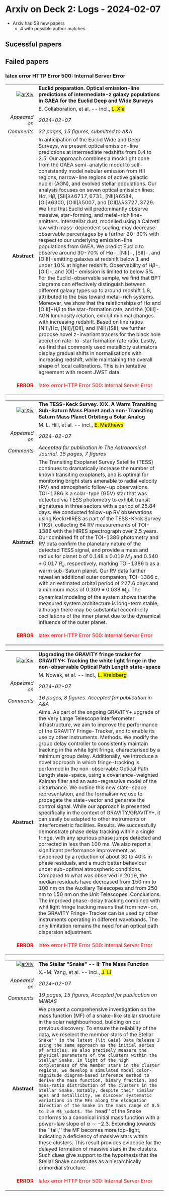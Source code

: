# Arxiv on Deck 2: Logs - 2024-02-07

* Arxiv had 58 new papers
    * 4 with possible author matches

## Sucessful papers

## Failed papers

### latex error HTTP Error 500: Internal Server Error 


|||
|---:|:---|
| [![arXiv](https://img.shields.io/badge/arXiv-arXiv:2402.03436-b31b1b.svg)](https://arxiv.org/abs/arXiv:2402.03436) | **Euclid preparation. Optical emission-line predictions of intermediate-z  galaxy populations in GAEA for the Euclid Deep and Wide Surveys**  |
|| E. Collaboration, et al. -- incl., <mark>L. Xie</mark> |
|*Appeared on*| *2024-02-07*|
|*Comments*| *32 pages, 15 figures, submitted to A&A*|
|**Abstract**| In anticipation of the Euclid Wide and Deep Surveys, we present optical emission-line predictions at intermediate redshifts from 0.4 to 2.5. Our approach combines a mock light cone from the GAEA semi-analytic model to self-consistently model nebular emission from HII regions, narrow-line regions of active galactic nuclei (AGN), and evolved stellar populations. Our analysis focuses on seven optical emission lines: H$\alpha$, H$\beta$, [SII]$\lambda\lambda 6717, 6731$, [NII]$\lambda 6584$, [OI]$\lambda 6300$, [OIII]$\lambda 5007$, and [OII]$\lambda\lambda 3727, 3729$. We find that Euclid will predominantly observe massive, star-forming, and metal-rich line-emitters. Interstellar dust, modelled using a Calzetti law with mass-dependent scaling, may decrease observable percentages by a further 20-30% with respect to our underlying emission-line populations from GAEA. We predict Euclid to observe around 30-70% of H$\alpha$-, [NII]-, [SII]-, and [OIII]-emitting galaxies at redshift below 1 and under 10% at higher redshift. Observability of H$\beta$-, [OII]-, and [OI]- emission is limited to below 5%. For the Euclid-observable sample, we find that BPT diagrams can effectively distinguish between different galaxy types up to around redshift 1.8, attributed to the bias toward metal-rich systems. Moreover, we show that the relationships of H$\alpha$ and [OIII]+H$\beta$ to the star-formation rate, and the [OIII]-AGN luminosity relation, exhibit minimal changes with increasing redshift. Based on line ratios [NII]/H$\alpha$, [NII]/[OII], and [NII]/[SII], we further propose novel z-invariant tracers for the black hole accretion rate-to-star formation rate ratio. Lastly, we find that commonly used metallicity estimators display gradual shifts in normalisations with increasing redshift, while maintaining the overall shape of local calibrations. This is in tentative agreement with recent JWST data. |
|<p style="color:red"> **ERROR** </p>| <p style="color:red">latex error HTTP Error 500: Internal Server Error</p> |


|||
|---:|:---|
| [![arXiv](https://img.shields.io/badge/arXiv-arXiv:2402.03498-b31b1b.svg)](https://arxiv.org/abs/arXiv:2402.03498) | **The TESS-Keck Survey. XIX. A Warm Transiting Sub-Saturn Mass Planet and  a non-Transiting Saturn Mass Planet Orbiting a Solar Analog**  |
|| M. L. Hill, et al. -- incl., <mark>E. Matthews</mark> |
|*Appeared on*| *2024-02-07*|
|*Comments*| *Accepted for publication in The Astronomical Journal. 15 pages, 7 figures*|
|**Abstract**| The Transiting Exoplanet Survey Satellite (TESS) continues to dramatically increase the number of known transiting exoplanets, and is optimal for monitoring bright stars amenable to radial velocity (RV) and atmospheric follow-up observations. TOI-1386 is a solar-type (G5V) star that was detected via TESS photometry to exhibit transit signatures in three sectors with a period of 25.84 days. We conducted follow-up RV observations using Keck/HIRES as part of the TESS-Keck Survey (TKS), collecting 64 RV measurements of TOI-1386 with the HIRES spectrograph over 2.5 years. Our combined fit of the TOI-1386 photometry and RV data confirm the planetary nature of the detected TESS signal, and provide a mass and radius for planet b of $0.148\pm0.019$ $M_J$ and $0.540\pm0.017$ $R_J$, respectively, marking TOI-1386 b as a warm sub-Saturn planet. Our RV data further reveal an additional outer companion, TOI-1386 c, with an estimated orbital period of 227.6 days and a minimum mass of $0.309\pm0.038$ $M_J$. The dynamical modeling of the system shows that the measured system architecture is long-term stable, although there may be substantial eccentricity oscillations of the inner planet due to the dynamical influence of the outer planet. |
|<p style="color:red"> **ERROR** </p>| <p style="color:red">latex error HTTP Error 500: Internal Server Error</p> |


|||
|---:|:---|
| [![arXiv](https://img.shields.io/badge/arXiv-arXiv:2402.03594-b31b1b.svg)](https://arxiv.org/abs/arXiv:2402.03594) | **Upgrading the GRAVITY fringe tracker for GRAVITY+: Tracking the white  light fringe in the non-observable Optical Path Length state-space**  |
|| M. Nowak, et al. -- incl., <mark>L. Kreidberg</mark> |
|*Appeared on*| *2024-02-07*|
|*Comments*| *16 pages, 8 figures. Accepted for publication in A&A*|
|**Abstract**| Aims. As part of the ongoing GRAVITY+ upgrade of the Very Large Telescope Interferometer infrastructure, we aim to improve the performance of the GRAVITY Fringe-Tracker, and to enable its use by other instruments. Methods. We modify the group delay controller to consistently maintain tracking in the white light fringe, characterised by a minimum group delay. Additionally, we introduce a novel approach in which fringe-tracking is performed in the non-observable Optical Path Length state-space, using a covariance-weighted Kalman filter and an auto-regressive model of the disturbance. We outline this new state-space representation, and the formalism we use to propagate the state-vector and generate the control signal. While our approach is presented specifically in the context of GRAVITY/GRAVITY+, it can easily be adapted to other instruments or interferometric facilities. Results. We successfully demonstrate phase delay tracking within a single fringe, with any spurious phase jumps detected and corrected in less than 100 ms. We also report a significant performance improvement, as evidenced by a reduction of about 30 to 40% in phase residuals, and a much better behaviour under sub-optimal atmospheric conditions. Compared to what was observed in 2019, the median residuals have decreased from 150 nm to 100 nm on the Auxiliary Telescopes and from 250 nm to 150 nm on the Unit Telescopes. Conclusions. The improved phase-delay tracking combined with whit light fringe tracking means that from now-on, the GRAVITY Fringe-Tracker can be used by other instruments operating in different wavebands. The only limitation remains the need for an optical path dispersion adjustment. |
|<p style="color:red"> **ERROR** </p>| <p style="color:red">latex error HTTP Error 500: Internal Server Error</p> |


|||
|---:|:---|
| [![arXiv](https://img.shields.io/badge/arXiv-arXiv:2402.04130-b31b1b.svg)](https://arxiv.org/abs/arXiv:2402.04130) | **The Stellar "Snake" -- II: The Mass Function**  |
|| X.-M. Yang, et al. -- incl., <mark>J. Li</mark> |
|*Appeared on*| *2024-02-07*|
|*Comments*| *19 pages, 15 figures, Accepted for publication on MNRAS*|
|**Abstract**| We present a comprehensive investigation on the mass function (MF) of a snake-like stellar structure in the solar neighbourhood, building on our previous discovery. To ensure the reliability of the data, we reselect the member stars of the Stellar ``Snake'' in the latest {\it Gaia} Data Release 3 using the same approach as the initial series of articles. We also precisely measure the physical parameters of the clusters within the Stellar Snake. In light of the high completeness of the member stars in the cluster regions, we develop a simulated model color-magnitude diagram-based inference method to derive the mass function, binary fraction, and mass-ratio distribution of the clusters in the Stellar Snake. Notably, despite their similar ages and metallicity, we discover systematic variations in the MFs along the elongation direction of the Snake in the mass range of 0.5 to 2.0 M$_\odot$. The ``head'' of the Snake conforms to a canonical initial mass function with a power-law slope of $\alpha\sim-2.3$. Extending towards the ``tail,'' the MF becomes more top-light, indicating a deficiency of massive stars within these clusters. This result provides evidence for the delayed formation of massive stars in the clusters. Such clues give support to the hypothesis that the Stellar Snake constitutes as a hierarchically primordial structure. |
|<p style="color:red"> **ERROR** </p>| <p style="color:red">latex error HTTP Error 500: Internal Server Error</p> |

